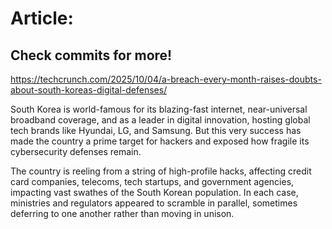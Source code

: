 # Article:

## Check commits for more!
https://techcrunch.com/2025/10/04/a-breach-every-month-raises-doubts-about-south-koreas-digital-defenses/

South Korea is world-famous for its blazing-fast internet, near-universal broadband coverage, and as a leader in digital innovation, hosting global tech brands like Hyundai, LG, and Samsung. But this very success has made the country a prime target for hackers and exposed how fragile its cybersecurity defenses remain.

The country is reeling from a string of high-profile hacks, affecting credit card companies, telecoms, tech startups, and government agencies, impacting vast swathes of the South Korean population. In each case, ministries and regulators appeared to scramble in parallel, sometimes deferring to one another rather than moving in unison.
